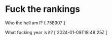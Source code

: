 # Fuck the rankings

Who the hell am I?
{ 758907 }

What fucking year is it?
[ 2024-01-09T18:48:25Z ]
